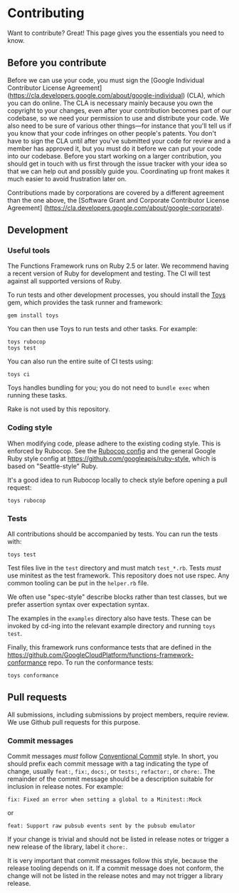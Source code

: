 # Contributing

Want to contribute? Great! This page gives you the essentials you need to know.

## Before you contribute

Before we can use your code, you must sign the
[Google Individual Contributor License Agreement]
(https://cla.developers.google.com/about/google-individual)
(CLA), which you can do online. The CLA is necessary mainly because you own the
copyright to your changes, even after your contribution becomes part of our
codebase, so we need your permission to use and distribute your code. We also
need to be sure of various other things—for instance that you'll tell us if you
know that your code infringes on other people's patents. You don't have to sign
the CLA until after you've submitted your code for review and a member has
approved it, but you must do it before we can put your code into our codebase.
Before you start working on a larger contribution, you should get in touch with
us first through the issue tracker with your idea so that we can help out and
possibly guide you. Coordinating up front makes it much easier to avoid
frustration later on.

Contributions made by corporations are covered by a different agreement than
the one above, the
[Software Grant and Corporate Contributor License Agreement]
(https://cla.developers.google.com/about/google-corporate).

## Development

### Useful tools

The Functions Framework runs on Ruby 2.5 or later. We recommend having a recent
version of Ruby for development and testing. The CI will test against all
supported versions of Ruby.

To run tests and other development processes, you should install the
[Toys](https://github.com/dazuma/toys) gem, which provides the task runner and
framework:

    gem install toys

You can then use Toys to run tests and other tasks. For example:

    toys rubocop
    toys test

You can also run the entire suite of CI tests using:

    toys ci

Toys handles bundling for you; you do not need to `bundle exec` when running
these tasks.

Rake is not used by this repository.

### Coding style

When modifying code, please adhere to the existing coding style. This is
enforced by Rubocop. See the [Rubocop config](.rubocop.yml) and the general
Google Ruby style config at https://github.com/googleapis/ruby-style, which is
based on "Seattle-style" Ruby.

It's a good idea to run Rubocop locally to check style before opening a pull
request:

    toys rubocop

### Tests

All contributions should be accompanied by tests. You can run the tests with:

    toys test

Test files live in the `test` directory and must match `test_*.rb`. Tests
_must_ use minitest as the test framework. This repository does not use rspec.
Any common tooling can be put in the `helper.rb` file.

We often use "spec-style" describe blocks rather than test classes, but we
prefer assertion syntax over expectation syntax.

The examples in the `examples` directory also have tests. These can be invoked
by cd-ing into the relevant example directory and running `toys test`.

Finally, this framework runs conformance tests that are defined in the
https://github.com/GoogleCloudPlatform/functions-framework-conformance repo.
To run the conformance tests:

    toys conformance

## Pull requests

All submissions, including submissions by project members, require review. We
use Github pull requests for this purpose.

### Commit messages

Commit messages _must_ follow
[Conventional Commit](https://www.conventionalcommits.org/en/v1.0.0/) style.
In short, you should prefix each commit message with a tag indicating the type
of change, usually `feat:`, `fix:`, `docs:`, or `tests:`, `refactor:`, or
`chore:`. The remainder of the commit message should be a description suitable
for inclusion in release notes. For example:

    fix: Fixed an error when setting a global to a Minitest::Mock

or

    feat: Support raw pubsub events sent by the pubsub emulator

If your change is trivial and should not be listed in release notes or trigger
a new release of the library, label it `chore:`.

It is very important that commit messages follow this style, because the
release tooling depends on it. If a commit message does not conform, the change
will not be listed in the release notes and may not trigger a library release.
